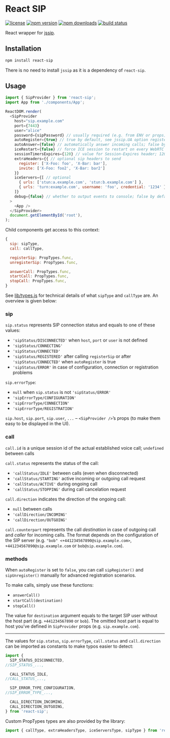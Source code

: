React SIP
===

[![license](https://img.shields.io/github/license/callthemonline/react-sip.svg)](https://github.com/callthemonline/react-sip/blob/master/LICENSE)
[![npm version](https://img.shields.io/npm/v/react-sip.svg)](https://www.npmjs.com/package/react-sip)
[![npm downloads](https://img.shields.io/npm/dy/react-sip.svg)](https://www.npmjs.com/package/react-sip)
[![build status](https://travis-ci.org/callthemonline/react-sip.svg?branch=master)](https://travis-ci.org/callthemonline/react-sip)

React wrapper for [jssip](https://github.com/versatica/JsSIP).


Installation
---

```bash
npm install react-sip
```

There is no need to install `jssip` as it is a dependency of `react-sip`.


Usage
---

```js
import { SipProvider } from 'react-sip';
import App from './components/App';  

ReactDOM.render(
  <SipProvider
    host="sip.example.com"
    port={7443}
    user="alice"
    password={sipPassword} // usually required (e.g. from ENV or props)
    autoRegister={true} // true by default, see jssip.UA option register
    autoAnswer={false} // automatically answer incoming calls; false by default
    iceRestart={false} // force ICE session to restart on every WebRTC call; false by default
    sessionTimersExpires={120} // value for Session-Expires header; 120 by default
    extraHeaders={{ // optional sip headers to send
      register: ['X-Foo: foo', 'X-Bar: bar'],
      invite: ['X-Foo: foo2', 'X-Bar: bar2']
    }}
    iceServers={[ // optional
      { urls: ['stun:a.example.com', 'stun:b.example.com'] },
      { urls: 'turn:example.com', username: 'foo', credential: '1234' }
    ]}
    debug={false} // whether to output events to console; false by default
  >
    <App />
  </SipProvider>
  document.getElementById('root'),
);
```

Child components get access to this context:

```js
{
  sip: sipType,
  call: callType,

  registerSip: PropTypes.func,
  unregisterSip: PropTypes.func,

  answerCall: PropTypes.func,
  startCall: PropTypes.func,
  stopCall: PropTypes.func,
}
```

See [lib/types.js](./src/lib/types.js) for technical details of what `sipType` and `callType` are.
An overview is given below:

### sip

`sip.status` represents SIP connection status and equals to one of these values:

*   `'sipStatus/DISCONNECTED'` when `host`, `port` or `user` is not defined
*   `'sipStatus/CONNECTING'`
*   `'sipStatus/CONNECTED'`
*   `'sipStatus/REGISTERED'` after calling `registerSip` or after `'sipStatus/CONNECTED'` when `autoRegister` is true
*   `'sipStatus/ERROR'` in case of configuration, connection or registration problems

`sip.errorType`:

*   `null` when `sip.status` is not `'sipStatus/ERROR'`
*   `'sipErrorType/CONFIGURATION'`
*   `'sipErrorType/CONNECTION'`
*   `'sipErrorType/REGISTRATION'`

`sip.host`, `sip.port`, `sip.user`, `...` – `<SipProvider />`’s props (to make them easy to be displayed in the UI).

### call

`call.id` is a unique session id of the actual established voice call; `undefined` between calls

`call.status` represents the status of the call:

*   `'callStatus/IDLE'` between calls (even when disconnected)
*   `'callStatus/STARTING'` active incoming or outgoing call request
*   `'callStatus/ACTIVE'` during ongoing call
*   `'callStatus/STOPPING'` during call cancelation request

`call.direction` indicates the direction of the ongoing call:

*   `null` between calls
*   `'callDirection/INCOMING'`
*   `'callDirection/OUTGOING'`

`call.counterpart` represents the call _destination_ in case of outgoing call and _caller_ for
incoming calls.
The format depends on the configuration of the SIP server (e.g. `"bob" <+441234567890@sip.example.com>`, `+441234567890@sip.example.com` or `bob@sip.example.com`).

### methods

When `autoRegister` is set to `false`, you can call `sipRegister()` and `sipUnregister()` manually for advanced registration scenarios.

To make calls, simply use these functions:

*   `answerCall()`
*   `startCall(destination)`
*   `stopCall()`

The value for `destination` argument equals to the target SIP user without the host part (e.g. `+441234567890` or `bob`).
The omitted host part is equal to host you’ve defined in `SipProvider` props (e.g. `sip.example.com`).

---

The values for `sip.status`, `sip.errorType`, `call.status` and `call.direction` can be imported as constants to make typos easier to detect:

```js
import {
  SIP_STATUS_DISCONNECTED,
//SIP_STATUS_...,

  CALL_STATUS_IDLE,
//CALL_STATUS_...,

  SIP_ERROR_TYPE_CONFIGURATION,
//SIP_ERROR_TYPE_...,

  CALL_DIRECTION_INCOMING,
  CALL_DIRECTION_OUTGOING,
} from 'react-sip';
```

Custom PropTypes types are also provided by the library:

```js
import { callType, extraHeadersType, iceServersType, sipType } from 'react-sip';
```
